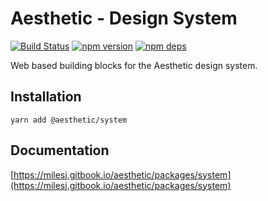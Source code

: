 # Aesthetic - Design System

[![Build Status](https://github.com/milesj/aesthetic/workflows/Build/badge.svg)](https://github.com/milesj/aesthetic/actions?query=branch%3Amaster)
[![npm version](https://badge.fury.io/js/%40aesthetic%system.svg)](https://www.npmjs.com/package/@aesthetic/system)
[![npm deps](https://david-dm.org/milesj/aesthetic.svg?path=packages/system)](https://www.npmjs.com/package/@aesthetic/system)

Web based building blocks for the Aesthetic design system.

## Installation

```
yarn add @aesthetic/system
```

## Documentation

[https://milesj.gitbook.io/aesthetic/packages/system](https://milesj.gitbook.io/aesthetic/packages/system)
